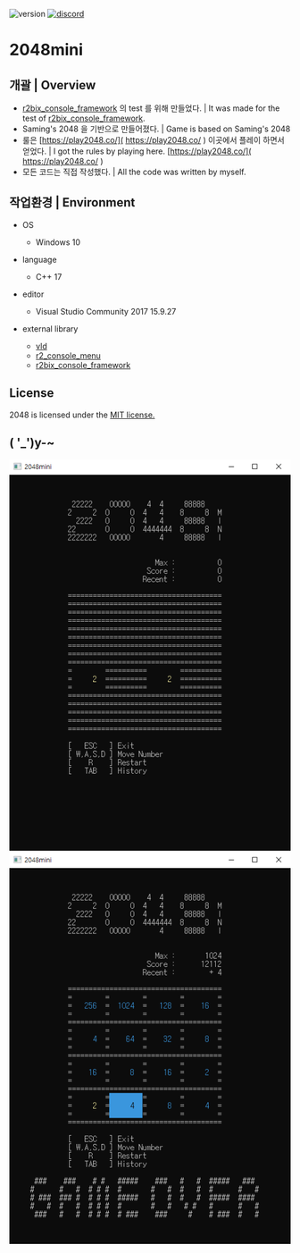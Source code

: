 <p align="left">
  <img src="https://img.shields.io/badge/version-0.0.4-green" alt="version">
  <a href="https://discord.gg/VSpW9FUSxX"><img src="https://img.shields.io/badge/Discord-R2Road-orange" alt="discord"></a>
</p>

# 2048mini


## 개괄 | Overview
- [r2bix_console_framework]( https://github.com/R2Road/r2_console_menu ) 의 test 를 위해 만들었다. | It was made for the test of [r2bix_console_framework]( https://github.com/R2Road/r2_console_menu ).
- Saming's 2048 을 기반으로 만들어졌다. | Game is based on Saming's 2048
- 룰은 [https://play2048.co/]( https://play2048.co/ ) 이곳에서 플레이 하면서 얻었다. | I got the rules by playing here. [https://play2048.co/]( https://play2048.co/ )
- 모든 코드는 직접 작성했다. | All the code was written by myself.


## 작업환경 | Environment
- OS
  - Windows 10

- language
  - C++ 17

- editor
  - Visual Studio Community 2017 15.9.27

- external library
  - [vld]( https://kinddragon.github.io/vld/ )
  - [r2_console_menu]( https://github.com/R2Road/r2_console_menu )
  - [r2bix_console_framework]( https://github.com/R2Road/r2bix_console_framework )


## License
2048 is licensed under the [MIT license.]( https://github.com/R2Road/2048mini/blob/main/LICENSE )


## ( '_')y-~
<p float:left;">
<img src="https://github.com/R2Road/2048mini/blob/main/wiki/20220628_game_start_01.png"></img>
<img src="https://github.com/R2Road/2048mini/blob/main/wiki/20220628_game_over_01.png"></img>
<p>
